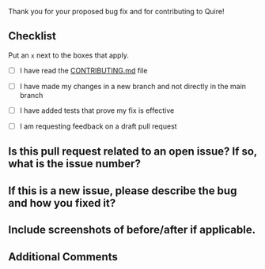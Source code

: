Thank you for your proposed bug fix and for contributing to Quire!

## Checklist 

Put an `x` next to the boxes that apply.

- [ ] I have read the [CONTRIBUTING.md](https://github.com/thegetty/quire/blob/main/CONTRIBUTING.md) file

- [ ] I have made my changes in a new branch and not directly in the main branch

- [ ] I have added tests that prove my fix is effective

- [ ] I am requesting feedback on a draft pull request


## Is this pull request related to an open issue? If so, what is the issue number?



## If this is a new issue, please describe the bug and how you fixed it?



## Include screenshots of before/after if applicable.



## Additional Comments



